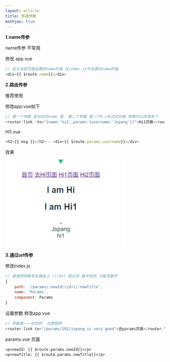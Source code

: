 ```yaml
---
layout: article
title: 传递参数
mathjax: true
---
```



**1.name传参**

name传参 不常用 

修改 app.vue 

```javascript
// 显示当前页面设置的name的值 在index.js中设置的name的值
<div>{{ $route.name}}</div>
```

**2.路由传参**

推荐使用

  修改app.vue如下



```javascript
// 第一个参数 是对应的name 值  第二个参数 是一个k-v形式的对象 参数可以传递多个
<router-link :to="{name:'hi1',params:{username:'Jspang'}}">Hi1页面</router-link>
```

Hi1.vue

```javascript
<h2>{{ msg }}</h2> - <div>{{ $route.params.username}}</div>
```

效果

![image-20210801191842079](image-20210801191842079.png)

**3.通过url传参**

修改index.js

```javascript
// 直接把参数写在路由上 (\\d+) 是正则 数字校验 只能写数字
{
    path: '/params/:newId(\\d+)/:newTitle',
    name: 'Params',
    component: Params
}
```

设置参数  修改app.vue 

```javascript
// 参数是一一对应的  注意顺序
<router-link to="/params/192/jspang is very good">去params页面</router-link>
```

params.vue 页面

```
<p>newId: {{ $route.params.newId}}</p>
<p>newTitle: {{ $route.params.newTitle}}</p>
```



